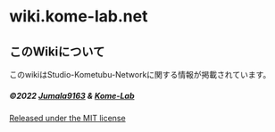 # wiki.kome-lab.net

## このWikiについて

このwikiはStudio-Kometubu-Networkに関する情報が掲載されています。

##### ©2022 [Jumala9163](https://github.com/Jumala9163) & [Kome-Lab](https://github.com/Kome-Lab)

[Released under the MIT license](
https://github.com/Kome-Lab/wiki.kome-lab.net/blob/main/LICENSE.md)
